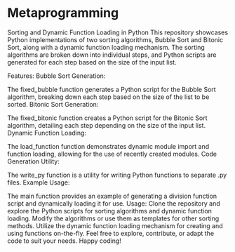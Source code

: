 # Metaprogramming

Sorting and Dynamic Function Loading in Python
This repository showcases Python implementations of two sorting algorithms, Bubble Sort and Bitonic Sort, along with a dynamic function loading mechanism. The sorting algorithms are broken down into individual steps, and Python scripts are generated for each step based on the size of the input list.

Features:
Bubble Sort Generation:

The fixed_bubble function generates a Python script for the Bubble Sort algorithm, breaking down each step based on the size of the list to be sorted.
Bitonic Sort Generation:

The fixed_bitonic function creates a Python script for the Bitonic Sort algorithm, detailing each step depending on the size of the input list.
Dynamic Function Loading:

The load_function function demonstrates dynamic module import and function loading, allowing for the use of recently created modules.
Code Generation Utility:

The write_py function is a utility for writing Python functions to separate .py files.
Example Usage:

The main function provides an example of generating a division function script and dynamically loading it for use.
Usage:
Clone the repository and explore the Python scripts for sorting algorithms and dynamic function loading.
Modify the algorithms or use them as templates for other sorting methods.
Utilize the dynamic function loading mechanism for creating and using functions on-the-fly.
Feel free to explore, contribute, or adapt the code to suit your needs. Happy coding!

